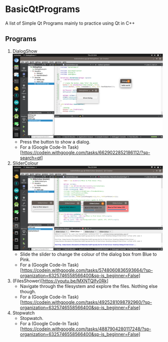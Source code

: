 # BasicQtPrograms
A list of Simple Qt Programs mainly to practice using Qt in C++

## Programs
1. DialogShow ![image](https://github.com/Hackin7/BasicQtPrograms/blob/master/DialogShow/Demo_New.png?raw=true)
   * Press the button to show a dialog. 
   * For a (Google Code-In Task)[https://codein.withgoogle.com/tasks/6629022852186112/?sp-search=qt]
2. SliderColour ![image](https://github.com/Hackin7/BasicQtPrograms/blob/master/SliderColour/Demo.png?raw=true)
   * Slide the slider to change the colour of the dialog box from Blue to Pink. 
   * For a (Google Code-In Task)[https://codein.withgoogle.com/tasks/5748060836593664/?sp-organization=6325746558566400&sp-is_beginner=False]
3. (FilesShower)[https://youtu.be/MXNTQIfv0Rk]
   * Navigate through the filesystem and explore the files. Nothing else though. 
   * For a (Google Code-In Task)[https://codein.withgoogle.com/tasks/4925281098792960/?sp-organization=6325746558566400&sp-is_beginner=False]
4. Stopwatch
   * Stopwatch. 
   * For a (Google Code-In Task)[https://codein.withgoogle.com/tasks/4887904280117248/?sp-organization=6325746558566400&sp-is_beginner=False] 
